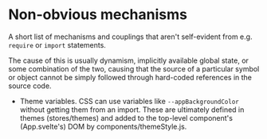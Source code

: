 Non-obvious mechanisms
===

A short list of mechanisms and couplings that aren't self-evident from e.g. `require` or `import` statements.

The cause of this is usually dynamism, implicitly available global state, or some combination of the two, causing that the source of a particular symbol or object cannot be simply followed through hard-coded references in the source code.

- Theme variables. CSS can use variables like `--appBackgroundColor` without getting them from an import. These are ultimately defined in themes (stores/themes) and added to the top-level component's (App.svelte's) DOM by components/themeStyle.js.
